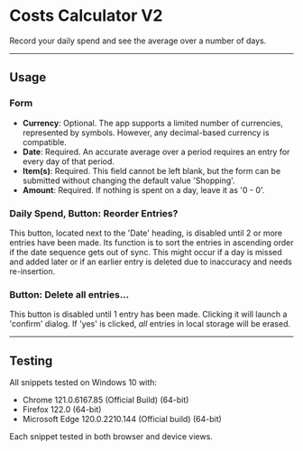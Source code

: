 # Costs Calculator V2

Record your daily spend and see the average over a number of days.

---

## Usage

### Form

- **Currency**: Optional. The app supports a limited number of currencies, represented by
  symbols. However, any
  decimal-based currency is compatible.
- **Date**: Required. An accurate average over a period requires an entry for every day of
  that period.
- **Item(s)**: Required. This field cannot be left blank, but the form can be submitted
  without changing the
  default value 'Shopping'.
- **Amount**: Required. If nothing is spent on a day, leave it as '0 - 0'.

### Daily Spend, Button: Reorder Entries?

This button, located next to the 'Date' heading, is disabled until 2 or more entries have
been made. Its
function is to sort the entries in ascending order if the date sequence gets out of sync. This
might occur if a day
is missed and added later or if an earlier entry is deleted due to inaccuracy and needs
re-insertion.

### Button: Delete all entries...

This button is disabled until 1 entry has been made. Clicking it will launch a 'confirm' dialog.
If 'yes' is clicked,
_all_ entries in local storage will be erased.

---

## Testing

All snippets tested on Windows 10 with:

- Chrome 121.0.6167.85 (Official Build) (64-bit)
- Firefox 122.0 (64-bit)
- Microsoft Edge 120.0.2210.144 (Official build) (64-bit)

Each snippet tested in both browser and device views.
